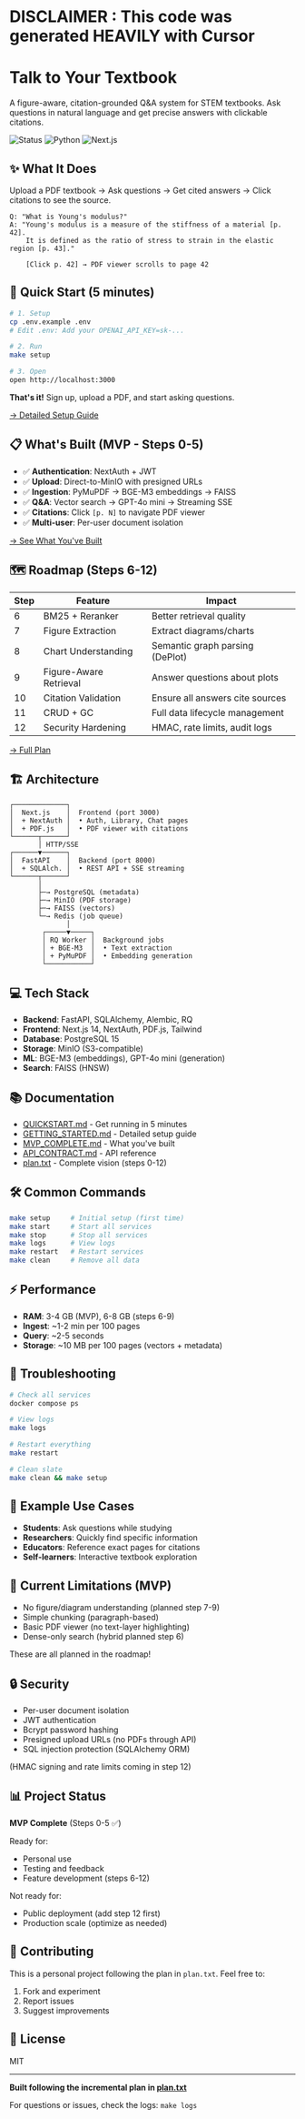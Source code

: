 # DISCLAIMER : This code was generated HEAVILY with Cursor 
# Talk to Your Textbook

A figure-aware, citation-grounded Q&A system for STEM textbooks. Ask questions in natural language and get precise answers with clickable citations.

![Status](https://img.shields.io/badge/status-MVP%20Complete-green)
![Python](https://img.shields.io/badge/python-3.11-blue)
![Next.js](https://img.shields.io/badge/next.js-14-black)

## ✨ What It Does

Upload a PDF textbook → Ask questions → Get cited answers → Click citations to see the source.

```
Q: "What is Young's modulus?"
A: "Young's modulus is a measure of the stiffness of a material [p. 42]. 
    It is defined as the ratio of stress to strain in the elastic region [p. 43]."
    
    [Click p. 42] → PDF viewer scrolls to page 42
```

## 🚀 Quick Start (5 minutes)

```bash
# 1. Setup
cp .env.example .env
# Edit .env: Add your OPENAI_API_KEY=sk-...

# 2. Run
make setup

# 3. Open
open http://localhost:3000
```

**That's it!** Sign up, upload a PDF, and start asking questions.

[→ Detailed Setup Guide](./QUICKSTART.md)

## 📋 What's Built (MVP - Steps 0-5)

- ✅ **Authentication**: NextAuth + JWT
- ✅ **Upload**: Direct-to-MinIO with presigned URLs
- ✅ **Ingestion**: PyMuPDF → BGE-M3 embeddings → FAISS
- ✅ **Q&A**: Vector search → GPT-4o mini → Streaming SSE
- ✅ **Citations**: Click `[p. N]` to navigate PDF viewer
- ✅ **Multi-user**: Per-user document isolation

[→ See What You've Built](./MVP_COMPLETE.md)

## 🗺️ Roadmap (Steps 6-12)

| Step | Feature | Impact |
|------|---------|--------|
| 6 | BM25 + Reranker | Better retrieval quality |
| 7 | Figure Extraction | Extract diagrams/charts |
| 8 | Chart Understanding | Semantic graph parsing (DePlot) |
| 9 | Figure-Aware Retrieval | Answer questions about plots |
| 10 | Citation Validation | Ensure all answers cite sources |
| 11 | CRUD + GC | Full data lifecycle management |
| 12 | Security Hardening | HMAC, rate limits, audit logs |

[→ Full Plan](./plan.txt)

## 🏗️ Architecture

```
┌─────────────┐
│  Next.js    │  Frontend (port 3000)
│  + NextAuth │  • Auth, Library, Chat pages
│  + PDF.js   │  • PDF viewer with citations
└──────┬──────┘
       │ HTTP/SSE
┌──────▼──────┐
│  FastAPI    │  Backend (port 8000)
│  + SQLAlch. │  • REST API + SSE streaming
└──────┬──────┘
       │
       ├─→ PostgreSQL (metadata)
       ├─→ MinIO (PDF storage)
       ├─→ FAISS (vectors)
       └─→ Redis (job queue)
              │
        ┌─────▼─────┐
        │ RQ Worker │  Background jobs
        │ + BGE-M3  │  • Text extraction
        │ + PyMuPDF │  • Embedding generation
        └───────────┘
```

## 💻 Tech Stack

- **Backend**: FastAPI, SQLAlchemy, Alembic, RQ
- **Frontend**: Next.js 14, NextAuth, PDF.js, Tailwind
- **Database**: PostgreSQL 15
- **Storage**: MinIO (S3-compatible)
- **ML**: BGE-M3 (embeddings), GPT-4o mini (generation)
- **Search**: FAISS (HNSW)

## 📚 Documentation

- [QUICKSTART.md](./QUICKSTART.md) - Get running in 5 minutes
- [GETTING_STARTED.md](./GETTING_STARTED.md) - Detailed setup guide
- [MVP_COMPLETE.md](./MVP_COMPLETE.md) - What you've built
- [API_CONTRACT.md](./API_CONTRACT.md) - API reference
- [plan.txt](./plan.txt) - Complete vision (steps 0-12)

## 🛠️ Common Commands

```bash
make setup     # Initial setup (first time)
make start     # Start all services
make stop      # Stop all services
make logs      # View logs
make restart   # Restart services
make clean     # Remove all data
```

## ⚡ Performance

- **RAM**: 3-4 GB (MVP), 6-8 GB (steps 6-9)
- **Ingest**: ~1-2 min per 100 pages
- **Query**: ~2-5 seconds
- **Storage**: ~10 MB per 100 pages (vectors + metadata)

## 🐛 Troubleshooting

```bash
# Check all services
docker compose ps

# View logs
make logs

# Restart everything
make restart

# Clean slate
make clean && make setup
```

## 📝 Example Use Cases

- **Students**: Ask questions while studying
- **Researchers**: Quickly find specific information
- **Educators**: Reference exact pages for citations
- **Self-learners**: Interactive textbook exploration

## 🎯 Current Limitations (MVP)

- No figure/diagram understanding (planned step 7-9)
- Simple chunking (paragraph-based)
- Basic PDF viewer (no text-layer highlighting)
- Dense-only search (hybrid planned step 6)

These are all planned in the roadmap!

## 🔒 Security

- Per-user document isolation
- JWT authentication
- Bcrypt password hashing
- Presigned upload URLs (no PDFs through API)
- SQL injection protection (SQLAlchemy ORM)

(HMAC signing and rate limits coming in step 12)

## 📊 Project Status

**MVP Complete** (Steps 0-5 ✅)

Ready for:
- Personal use
- Testing and feedback
- Feature development (steps 6-12)

Not ready for:
- Public deployment (add step 12 first)
- Production scale (optimize as needed)

## 🤝 Contributing

This is a personal project following the plan in `plan.txt`. Feel free to:
1. Fork and experiment
2. Report issues
3. Suggest improvements

## 📄 License

MIT

---

**Built following the incremental plan in [plan.txt](./plan.txt)**

For questions or issues, check the logs: `make logs`

